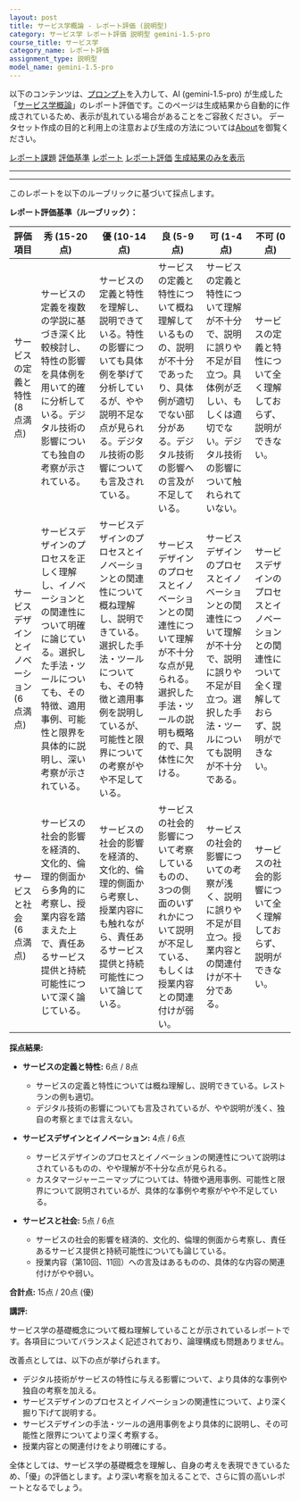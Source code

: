 ```yaml
---
layout: post
title: サービス学概論 - レポート評価 (説明型)
category: サービス学 レポート評価 説明型 gemini-1.5-pro
course_title: サービス学
category_name: レポート評価
assignment_type: 説明型
model_name: gemini-1.5-pro
---
```


以下のコンテンツは、[プロンプト](https://github.com/takedatoshiyuki/synthetic_assignments/tree/main/generated/サービス学/gemini-1.5-pro/prompt_レポート評価-説明型.md)を入力して、AI (gemini-1.5-pro) が生成した「[サービス学概論](/contents/サービス学/)」のレポート評価です。このページは生成結果から自動的に作成されているため、表示が乱れている場合があることをご容赦ください。
データセット作成の目的と利用上の注意および生成の方法については[About](/About)を御覧ください。

[レポート課題](../レポート課題-説明型)
[評価基準](../評価基準-説明型)
[レポート](../レポート-説明型)
[レポート評価](../レポート評価-説明型)
[生成結果のみを表示](https://github.com/takedatoshiyuki/synthetic_assignments/tree/main/generated/サービス学/gemini-1.5-pro/レポート評価-説明型.md)
  

***
***
  
このレポートを以下のルーブリックに基づいて採点します。

**レポート評価基準（ルーブリック）：**

| 評価項目 | 秀 (15-20点) | 優 (10-14点) | 良 (5-9点) | 可 (1-4点) | 不可 (0点) |
|---|---|---|---|---|---|
| サービスの定義と特性 (8点満点) | サービスの定義を複数の学説に基づき深く比較検討し、特性の影響を具体例を用いて的確に分析している。デジタル技術の影響についても独自の考察が示されている。 | サービスの定義と特性を理解し、説明できている。特性の影響についても具体例を挙げて分析しているが、やや説明不足な点が見られる。デジタル技術の影響についても言及されている。 | サービスの定義と特性について概ね理解しているものの、説明が不十分であったり、具体例が適切でない部分がある。デジタル技術の影響への言及が不足している。 | サービスの定義と特性について理解が不十分で、説明に誤りや不足が目立つ。具体例が乏しい、もしくは適切でない。デジタル技術の影響について触れられていない。 | サービスの定義と特性について全く理解しておらず、説明ができない。 |
| サービスデザインとイノベーション (6点満点) | サービスデザインのプロセスを正しく理解し、イノベーションとの関連性について明確に論じている。選択した手法・ツールについても、その特徴、適用事例、可能性と限界を具体的に説明し、深い考察が示されている。 | サービスデザインのプロセスとイノベーションとの関連性について概ね理解し、説明できている。選択した手法・ツールについても、その特徴と適用事例を説明しているが、可能性と限界についての考察がやや不足している。 | サービスデザインのプロセスとイノベーションとの関連性について理解が不十分な点が見られる。選択した手法・ツールの説明も概略的で、具体性に欠ける。 | サービスデザインのプロセスとイノベーションとの関連性について理解が不十分で、説明に誤りや不足が目立つ。選択した手法・ツールについても説明が不十分である。 | サービスデザインのプロセスとイノベーションとの関連性について全く理解しておらず、説明ができない。 |
| サービスと社会 (6点満点) | サービスの社会的影響を経済的、文化的、倫理的側面から多角的に考察し、授業内容を踏まえた上で、責任あるサービス提供と持続可能性について深く論じている。 | サービスの社会的影響を経済的、文化的、倫理的側面から考察し、授業内容にも触れながら、責任あるサービス提供と持続可能性について論じている。 | サービスの社会的影響について考察しているものの、3つの側面のいずれかについて説明が不足している、もしくは授業内容との関連付けが弱い。 | サービスの社会的影響についての考察が浅く、説明に誤りや不足が目立つ。授業内容との関連付けが不十分である。 | サービスの社会的影響について全く理解しておらず、説明ができない。 |


**採点結果:**

* **サービスの定義と特性:** 6点 / 8点
    * サービスの定義と特性については概ね理解し、説明できている。レストランの例も適切。
    * デジタル技術の影響についても言及されているが、やや説明が浅く、独自の考察とまでは言えない。

* **サービスデザインとイノベーション:** 4点 / 6点
    * サービスデザインのプロセスとイノベーションの関連性について説明はされているものの、やや理解が不十分な点が見られる。
    * カスタマージャーニーマップについては、特徴や適用事例、可能性と限界について説明されているが、具体的な事例や考察がやや不足している。

* **サービスと社会:** 5点 / 6点
    * サービスの社会的影響を経済的、文化的、倫理的側面から考察し、責任あるサービス提供と持続可能性についても論じている。
    * 授業内容（第10回、11回）への言及はあるものの、具体的な内容の関連付けがやや弱い。

**合計点:** 15点 / 20点 (優)

**講評:**

サービス学の基礎概念について概ね理解していることが示されているレポートです。各項目についてバランスよく記述されており、論理構成も問題ありません。

改善点としては、以下の点が挙げられます。

* デジタル技術がサービスの特性に与える影響について、より具体的な事例や独自の考察を加える。
* サービスデザインのプロセスとイノベーションの関連性について、より深く掘り下げて説明する。
* サービスデザインの手法・ツールの適用事例をより具体的に説明し、その可能性と限界についてより深く考察する。
* 授業内容との関連付けをより明確にする。


全体としては、サービス学の基礎概念を理解し、自身の考えを表現できているため、「優」の評価とします。より深い考察を加えることで、さらに質の高いレポートとなるでしょう。
